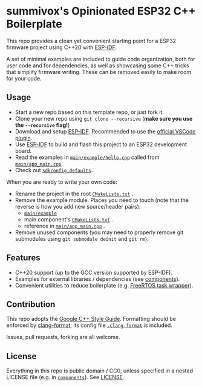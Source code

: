 # summivox's Opinionated ESP32 C++ Boilerplate

This repo provides a clean yet convenient starting point for a ESP32 firmware project using C++20 with [ESP-IDF][].

A set of minimal examples are included to guide code organization, both for user code and for dependencies,
as well as showcasing some C++ tricks that simplify firmware writing. These can be removed easily to make room for your code.


## Usage

- Start a new repo based on this template repo, or just fork it.
- Clone your new repo using `git clone --recursive` (**make sure you use the `--recursive` flag!**)
- Download and setup [ESP-IDF][]. Recommended to use the [official VSCode plugin][ESP-IDF-vscode].
- Use [ESP-IDF][] to build and flash this project to an ESP32 development board.
- Read the examples in [`main/example/hello.cpp`](./main/example/hello.cpp) called from [`main/app_main.cpp`](./main/app_main.cpp).
- Check out [`sdkconfig.defaults`](./sdkconfig.defaults).

When you are ready to write your own code:

- Rename the project in the root [`CMakeLists.txt`](./CMakeLists.txt) .
- Remove the example module. Places you need to touch (note that the reverse is how you add new source/header pairs):
    - [`main/example`](./main/example)
    - main component's [`CMakeLists.txt`](./main/CMakeLists.txt) .
    - reference in [`main/app_main.cpp`](./main/app_main.cpp) .
- Remove unused components (you may need to properly remove git submodules using `git submodule deinit` and `git rm`).


## Features

- C++20 support (up to the GCC version supported by ESP-IDF).
- Examples for external libraries / dependencies (see [components](./components)).
- Convenient utilities to reduce boilerplate (e.g. [FreeRTOS task wrapper](./main/common/task.hpp)). 


## Contribution

This repo adopts the [Google C++ Style Guide][gcpp].
Formatting should be enforced by [clang-format][]; its config file [`.clang-format`](.clang-format) is included.

Issues, pull requests, forking are all welcome.


## License

Everything in this repo is public domain / CC0, unless specified in a nested LICENSE file (e.g. in [`components`](./components)).
See [LICENSE](LICENSE).


[ESP-IDF]: https://github.com/espressif/esp-idf
[ESP-IDF-vscode]: https://marketplace.visualstudio.com/items?itemName=espressif.esp-idf-extension
[gcpp]: https://google.github.io/styleguide/cppguide.html
[clang-format]: https://clang.llvm.org/docs/ClangFormat.html
